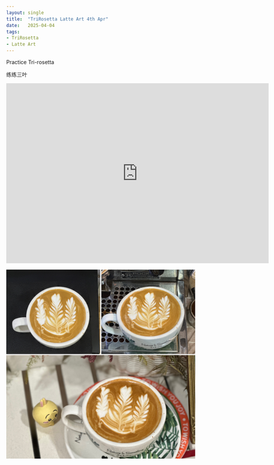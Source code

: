 ```yaml
---
layout: single
title:  "TriRosetta Latte Art 4th Apr"
date:   2025-04-04
tags:
- TriRosetta
- Latte Art
---
```



Practice Tri-rosetta

练练三叶


<div class="embed-container">
  <iframe
      src="https://www.youtube.com/embed/RX58mkiYx70"
      width="700"
      height="480"
      frameborder="0"
      allowfullscreen="true">
  </iframe>
</div>



![](/assets/img/2025/04/04/066A54F8-6976-4A88-9B31-8DDCEDA1AFE3.JPG)



